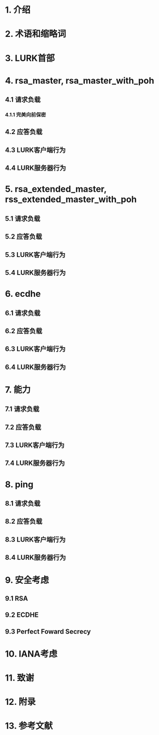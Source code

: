 # 1. 介绍
# 2. 术语和缩略词
# 3. LURK首部
# 4. rsa_master, rsa_master_with_poh
## 4.1 请求负载
### 4.1.1 完美向前保密
## 4.2 应答负载
## 4.3 LURK客户端行为
## 4.4 LURK服务器行为
# 5. rsa_extended_master, rss_extended_master_with_poh
## 5.1 请求负载
## 5.2 应答负载
## 5.3 LURK客户端行为
## 5.4 LURK服务器行为
# 6. ecdhe
## 6.1 请求负载
## 6.2 应答负载
## 6.3 LURK客户端行为
## 6.4 LURK服务器行为
# 7. 能力
## 7.1 请求负载
## 7.2 应答负载
## 7.3 LURK客户端行为
## 7.4 LURK服务器行为
# 8. ping
## 8.1 请求负载
## 8.2 应答负载
## 8.3 LURK客户端行为
## 8.4 LURK服务器行为
# 9. 安全考虑
## 9.1 RSA
## 9.2 ECDHE
## 9.3 Perfect Foward Secrecy
# 10. IANA考虑
# 11. 致谢
# 12. 附录
# 13. 参考文献

